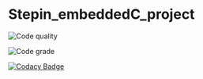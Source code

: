 # Stepin_embeddedC_project  
![Code quality](https://www.code-inspector.com/project/28810/score/svg)

![Code grade](https://www.code-inspector.com/project/28810/status/svg)

[![Codacy Badge](https://app.codacy.com/project/badge/Grade/a5e352d5e82e4cab838f56adb54cfe53)](https://www.codacy.com/gh/dubey251rishima/Stepin_embeddedC_project/dashboard?utm_source=github.com&amp;utm_medium=referral&amp;utm_content=dubey251rishima/Stepin_embeddedC_project&amp;utm_campaign=Badge_Grade)
